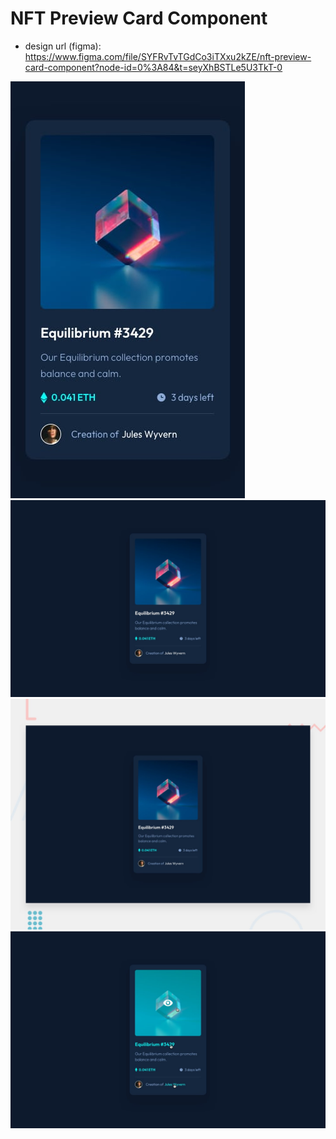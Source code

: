 # NFT Preview Card Component

- design url (figma): https://www.figma.com/file/SYFRvTvTGdCo3iTXxu2kZE/nft-preview-card-component?node-id=0%3A84&t=seyXhBSTLe5U3TkT-0


![Alt text 1](/src/design/mobile-design.jpg "Mobile design")
![Alt text 1](/src/design/desktop-design.jpg "Desktop design")
![Alt text 1](/src/design/desktop-preview.jpg "Desktop Preview")
![Alt text 1](/src/design/active-states.jpg "Active states")